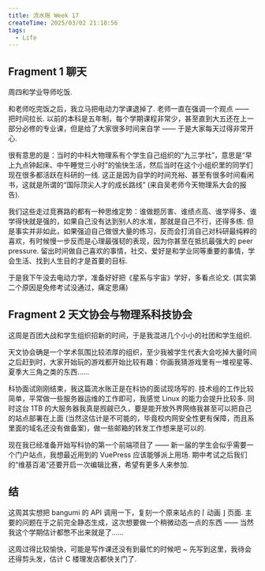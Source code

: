 ```yaml
---
title: 流水账 Week 17
createTime: 2025/03/02 21:18:56
tags:
  - Life
---
```

## Fragment 1 聊天

周四和学业导师吃饭.

和老师吃完饭之后，我立马把电动力学课退掉了. 老师一直在强调一个观点 —— 把时间拉长. 以前的本科是五年制，每个学期课程非常少，甚至直到大五还在上一部分必修的专业课，但是给了大家很多时间来自学 —— 于是大家每天过得非常开心.

很有意思的是：当时的中科大物理系有个学生自己组织的“九三学社”，意思是“早上九点钟起床、中午睡觉三小时”的愉快生活，然后当时在这个小组织里的同学们现在很多都活跃在科研的一线. 这正是因为自学的时间充裕、甚至有很多时间看闲书，这就是所谓的“国际顶尖人才的成长路线” (来自吴老师今天物理系大会的报告).

我们这些走过竞赛路的都有一种思维定势：谁做题厉害、谁绩点高、谁学得多、谁学得快就是强的，如果自己没有达到别人的水准，那就是自己不行，还得多练. 但是事实并非如此，如果强迫自己做很大量的练习，反而会打消自己对科研最纯粹的喜欢，有时候慢一步反而是心理最强韧的表现，因为你甚至在抵抗最强大的 peer pressure. 留出时间做自己喜欢的事情，社交、爱好是和学业同等重要的事情，学会生活、找到人生目的才是首要的目标.

于是我下午没去电动力学，准备好好把《星系与宇宙》学好，多看点论文. (其实第二个原因是免修考试没通过，痛定思痛)

## Fragment 2 天文协会与物理系科技协会

这周是百团大战和学生组织招新的时间，于是我混进几个小小的社团和学生组织.

天文协会确是一个学术氛围比较浓厚的组织，至少我被学生代表大会吃掉大量时间之后赶到时，大家开始玩的游戏都开始比较有趣：你画我猜游戏里有一堆视星等、夏季大三角之类的东西……

科协面试刚刚结束，我这篇流水账正是在科协的面试现场写的. 技术组的工作比较简单，平常做一些服务器运维的工作即可，我感觉 Linux 的能力会提升比较多. 同时这台 1TB 的大服务器我真是觊觎已久，要是能开放外界网络我甚至可以把自己的站点部署在上面 (当然这估计是不可能的，毕竟校内网安全性更有保障，而且系里面的域名还没有做备案)，做一些邮箱的转发工作想来是可以的.

现在我已经准备开始写科协的第一个前端项目了 —— 新一届的学生会似乎需要一个门户站点，我想最近用到的 VuePress 应该能够派上用场. 期中考试之后我们的“维基百渴”还要开启一次编辑比赛，希望有更多人来参加.

## 结

这周其实想把 bangumi 的 API 调用一下，复刻一个原来站点的 ⌈ 动画 ⌋ 页面. 主要的问题在于之前完全静态生成，这次想要做一个稍微动态一点的东西 —— 当然我这个学期估计都憋不出来就是了……

这周过得比较愉快，可能是写作课还没有到最忙的时候吧 ~ 先写到这里，我待会还得剪头发，估计 C 楼理发店都快关门了.